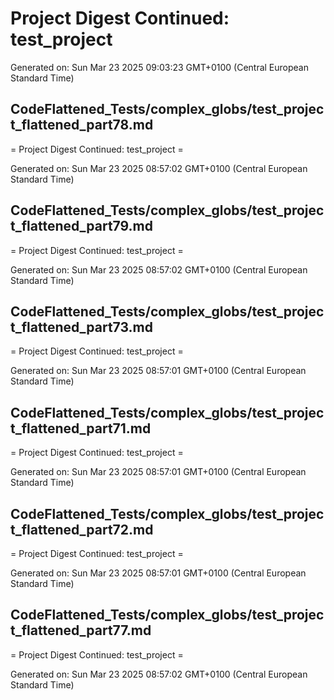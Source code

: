 # Project Digest Continued: test_project
Generated on: Sun Mar 23 2025 09:03:23 GMT+0100 (Central European Standard Time)


## CodeFlattened_Tests/complex_globs/test_project_flattened_part78.md <a id="test_project_flattened_part78_md"></a>

= Project Digest Continued: test_project =

Generated on: Sun Mar 23 2025 08:57:02 GMT+0100 (Central European Standard Time)
## CodeFlattened_Tests/complex_globs/test_project_flattened_part79.md <a id="test_project_flattened_part79_md"></a>

= Project Digest Continued: test_project =

Generated on: Sun Mar 23 2025 08:57:02 GMT+0100 (Central European Standard Time)
## CodeFlattened_Tests/complex_globs/test_project_flattened_part73.md <a id="test_project_flattened_part73_md"></a>

= Project Digest Continued: test_project =

Generated on: Sun Mar 23 2025 08:57:01 GMT+0100 (Central European Standard Time)
## CodeFlattened_Tests/complex_globs/test_project_flattened_part71.md <a id="test_project_flattened_part71_md"></a>

= Project Digest Continued: test_project =

Generated on: Sun Mar 23 2025 08:57:01 GMT+0100 (Central European Standard Time)
## CodeFlattened_Tests/complex_globs/test_project_flattened_part72.md <a id="test_project_flattened_part72_md"></a>

= Project Digest Continued: test_project =

Generated on: Sun Mar 23 2025 08:57:01 GMT+0100 (Central European Standard Time)
## CodeFlattened_Tests/complex_globs/test_project_flattened_part77.md <a id="test_project_flattened_part77_md"></a>

= Project Digest Continued: test_project =

Generated on: Sun Mar 23 2025 08:57:02 GMT+0100 (Central European Standard Time)